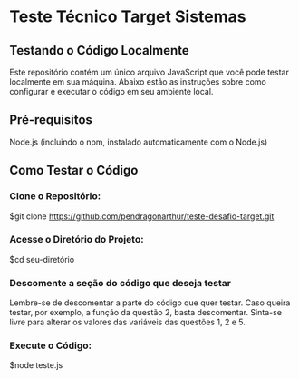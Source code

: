# Teste Técnico Target Sistemas # 

## Testando o Código Localmente ##
Este repositório contém um único arquivo JavaScript que você pode testar localmente em sua máquina. Abaixo estão as instruções sobre como configurar e executar o código em seu ambiente local.

## Pré-requisitos ## 
Node.js (incluindo o npm, instalado automaticamente com o Node.js)

## Como Testar o Código ##
### Clone o Repositório: ###

$git clone https://github.com/pendragonarthur/teste-desafio-target.git

### Acesse o Diretório do Projeto: ###

$cd seu-diretório

### Descomente a seção do código que deseja testar ###

Lembre-se de descomentar a parte do código que quer testar. Caso queira testar, por exemplo, a função da questão 2, basta descomentar. Sinta-se livre para alterar os valores das variáveis das questões 1, 2 e 5. 

### Execute o Código: ###

$node teste.js
